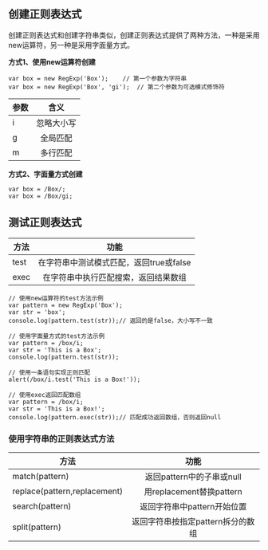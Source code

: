 ## 创建正则表达式
创建正则表达式和创建字符串类似，创建正则表达式提供了两种方法，一种是采用new运算符，另一种是采用字面量方式。

**方式1、使用new运算符创建**

```
var box = new RegExp('Box');	// 第一个参数为字符串
var box = new RegExp('Box', 'gi');	// 第二个参数为可选模式修饰符
```

| 参数        | 含义           |
| ------------- |:-------------:|
| i     | 忽略大小写  |
| g     | 全局匹配      |
| m 	| 多行匹配      |

**方式2、字面量方式创建**

```
var box = /Box/;
var box = /Box/gi;
```

## 测试正则表达式

| 方法        | 功能           |
| ------------- |:-------------:|
| test     | 在字符串中测试模式匹配，返回true或false  |
| exec     | 在字符串中执行匹配搜索，返回结果数组      |


```
// 使用new运算符的test方法示例
var pattern = new RegExp('Box');
var str = 'box';
console.log(pattern.test(str));// 返回的是false，大小写不一致
```

```
// 使用字面量方式的test方法示例
var pattern = /box/i;
var str = 'This is a Box';
console.log(pattern.test(str));
```

```
// 使用一条语句实现正则匹配
alert(/box/i.test('This is a Box!'));
```

```
// 使用exec返回匹配数组
var pattern = /box/i;
var str = 'This is a Box!';
console.log(pattern.exec(str));// 匹配成功返回数组，否则返回null
```

### 使用字符串的正则表达式方法

| 方法        | 功能           |
| ------------- |:-------------:|
| match(pattern) | 返回pattern中的子串或null  |
| replace(pattern,replacement) | 用replacement替换pattern|
| search(pattern) | 返回字符串中pattern开始位置 |
| split(pattern) | 返回字符串按指定pattern拆分的数组 |



























